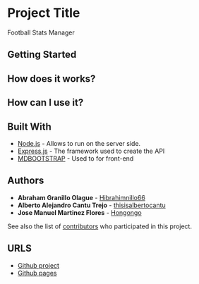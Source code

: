 # Project Title

Football Stats Manager

## Getting Started



## How does it works?

 

## How can I use it?



## Built With

* [Node.js](https://nodejs.org/en/about/) - Allows to run on the server side.
* [Express.js](https://expressjs.com/) - The framework used to create the API
* [MDBOOTSTRAP](https://mdbootstrap.com/) - Used to for front-end

## Authors

* **Abraham Granillo Olague** - [Hibrahimnillo66](https://github.com/Hibrahimnillo66)
* **Alberto Alejandro Cantu Trejo** - [thisisalbertocantu](https://github.com/thisisalbertocantu)
* **Jose Manuel Martinez Flores** - [Hongongo](https://github.com/Hongongo)

See also the list of [contributors](https://github.com/thisisalbertocantu/project-two/graphs/contributors) who participated in this project.


## URLS

* [Github project](https://github.com/thisisalbertocantu/project-two)
* [Github pages]()